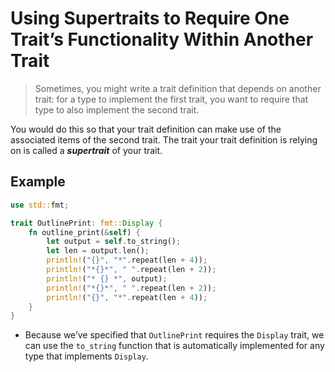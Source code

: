 # Using Supertraits to Require One Trait’s Functionality Within Another Trait

> Sometimes, you might write a trait definition that depends on another trait: for a type to implement the first trait, you want to require that type to also implement the second trait.

You would do this so that your trait definition can make use of the associated items of the second trait. The trait your trait definition is relying on is called a ***supertrait*** of your trait.

## Example

```rust
use std::fmt;

trait OutlinePrint: fmt::Display {
    fn outline_print(&self) {
        let output = self.to_string();
        let len = output.len();
        println!("{}", "*".repeat(len + 4));
        println!("*{}*", " ".repeat(len + 2));
        println!("* {} *", output);
        println!("*{}*", " ".repeat(len + 2));
        println!("{}", "*".repeat(len + 4));
    }
}
```

* Because we’ve specified that `OutlinePrint` requires the `Display` trait, we can use the `to_string` function that is automatically implemented for any type that implements `Display`.

